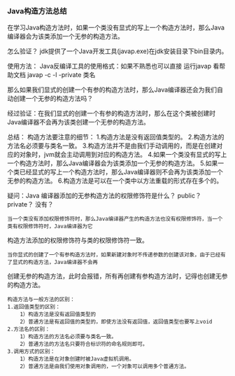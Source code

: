 ### Java构造方法总结
在学习Java构造方法时，如果一个类没有显式的写上一个构造方法时，那么Java编译器会为该类添加一个无参的构造方法。

怎么验证？
jdk提供了一个Java开发工具(javap.exe)在jdk安装目录下bin目录内。

使用方法：
Java反编译工具的使用格式：如果不熟悉也可以直接 运行javap 看帮助文档
javap -c -l -private 类名

那么如果我们显式的创建一个有参的构造方法时，那么Java编译器还会为我们自动创建一个无参的构造方法吗？

经过验证：在我们显式的创建一个有参的构造方法时，那么在这个类被创建时Java编译器不会再为该类创建一个无参的构造方法。

总结：
构造方法要注意的细节：
	1.构造方法是没有返回值类型的。
	2.构造方法的方法名必须要与类名一致。
	3.构造方法并不是由我们手动调用的，而是在创建对应的对象时，jvm就会主动调用到对应的构造方法。
	4.如果一个类没有显式的写上一个构造方法时，那么Java编译器会为该类添加一个无参的构造方法。
	5.如果一个类已经显式的写上一个构造方法时，那么Java编译器则不会再为该类添加一个无参的构造方法。
	6.构造方法是可以在一个类中以方法重载的形式存在多个的。
	
疑问：Java 编译器添加的无参构造方法的权限修饰符是什么？
  public？   private？  没有？
	
	当一个类没有添加权限修饰符时，那么Java编译器产生的构造方法也没有权限修饰符，当一个类有权限修饰符时，Java编译器为它
构造方法添加的权限修饰符与类的权限修饰符一致。

	当你显式的创建了一个有参构造方法时，如果新建对象时不传递参数的创建该对象，由于已经有了显式的构造方法，Java编译器不会再
创建无参的构造方法，此时会报错，所有再创建有参构造方法时，记得也创建无参的构造方法。

	
	构造方法与一般方法的区别：
	1.返回值类型的区别：
		1）构造方法是没有返回值类型的
		2）普通方法是有返回值的类型的，即使方法没有返回值，返回值类型也要写上void
	2.方法名的区别：
		1）构造方法的方法名必须要与类名一致。
		2）普通方法的方法名只要符合标识符的命名规则即可。
	3.调用方式的区别：
		1）构造方法是在对象创建时被Java虚拟机调用。
		2）普通方法是由我们使用对象调用的，一个对象可以调用多个普通方法。